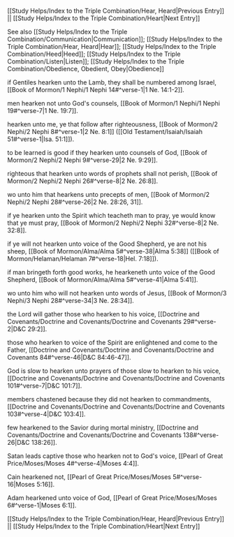 [[Study Helps/Index to the Triple Combination/Hear, Heard|Previous Entry]]  ||  [[Study Helps/Index to the Triple Combination/Heart|Next Entry]]

 See also [[Study Helps/Index to the Triple Combination/Communication|Communication]]; [[Study Helps/Index to the Triple Combination/Hear, Heard|Hear]]; [[Study Helps/Index to the Triple Combination/Heed|Heed]]; [[Study Helps/Index to the Triple Combination/Listen|Listen]]; [[Study Helps/Index to the Triple Combination/Obedience, Obedient, Obey|Obedience]]

 if Gentiles hearken unto the Lamb, they shall be numbered among Israel, [[Book of Mormon/1 Nephi/1 Nephi 14#^verse-1|1 Ne. 14:1-2]].

 men hearken not unto God's counsels, [[Book of Mormon/1 Nephi/1 Nephi 19#^verse-7|1 Ne. 19:7]].

 hearken unto me, ye that follow after righteousness, [[Book of Mormon/2 Nephi/2 Nephi 8#^verse-1|2 Ne. 8:1]] ([[Old Testament/Isaiah/Isaiah 51#^verse-1|Isa. 51:1]]).

 to be learned is good if they hearken unto counsels of God, [[Book of Mormon/2 Nephi/2 Nephi 9#^verse-29|2 Ne. 9:29]].

 righteous that hearken unto words of prophets shall not perish, [[Book of Mormon/2 Nephi/2 Nephi 26#^verse-8|2 Ne. 26:8]].

 wo unto him that hearkens unto precepts of men, [[Book of Mormon/2 Nephi/2 Nephi 28#^verse-26|2 Ne. 28:26, 31]].

 if ye hearken unto the Spirit which teacheth man to pray, ye would know that ye must pray, [[Book of Mormon/2 Nephi/2 Nephi 32#^verse-8|2 Ne. 32:8]].

 if ye will not hearken unto voice of the Good Shepherd, ye are not his sheep, [[Book of Mormon/Alma/Alma 5#^verse-38|Alma 5:38]] ([[Book of Mormon/Helaman/Helaman 7#^verse-18|Hel. 7:18]]).

 if man bringeth forth good works, he hearkeneth unto voice of the Good Shepherd, [[Book of Mormon/Alma/Alma 5#^verse-41|Alma 5:41]].

 wo unto him who will not hearken unto words of Jesus, [[Book of Mormon/3 Nephi/3 Nephi 28#^verse-34|3 Ne. 28:34]].

 the Lord will gather those who hearken to his voice, [[Doctrine and Covenants/Doctrine and Covenants/Doctrine and Covenants 29#^verse-2|D&C 29:2]].

 those who hearken to voice of the Spirit are enlightened and come to the Father, [[Doctrine and Covenants/Doctrine and Covenants/Doctrine and Covenants 84#^verse-46|D&C 84:46-47]].

 God is slow to hearken unto prayers of those slow to hearken to his voice, [[Doctrine and Covenants/Doctrine and Covenants/Doctrine and Covenants 101#^verse-7|D&C 101:7]].

 members chastened because they did not hearken to commandments, [[Doctrine and Covenants/Doctrine and Covenants/Doctrine and Covenants 103#^verse-4|D&C 103:4]].

 few hearkened to the Savior during mortal ministry, [[Doctrine and Covenants/Doctrine and Covenants/Doctrine and Covenants 138#^verse-26|D&C 138:26]].

 Satan leads captive those who hearken not to God's voice, [[Pearl of Great Price/Moses/Moses 4#^verse-4|Moses 4:4]].

 Cain hearkened not, [[Pearl of Great Price/Moses/Moses 5#^verse-16|Moses 5:16]].

 Adam hearkened unto voice of God, [[Pearl of Great Price/Moses/Moses 6#^verse-1|Moses 6:1]].

[[Study Helps/Index to the Triple Combination/Hear, Heard|Previous Entry]]  ||  [[Study Helps/Index to the Triple Combination/Heart|Next Entry]]